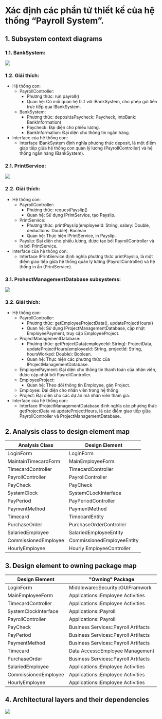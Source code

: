 # Xác định các phần tử thiết kế của hệ thống “Payroll System”.
## 1. Subsystem context diagrams
### 1.1. BankSystem:

![](https://www.planttext.com/api/plantuml/png/h9512i8m44NtESNGLGNJwhQ855rr9tY2aAOOsYObcGf5FPaBZ-GLR5eggTswoGJ-dyV_pFlvIYqoWsrT4LunQ-74EgEhwgWLkYaCt0X078Df5JIZ6Ax8Wn2fK9Y2SG7PWQdot5aKzU3EHQEjn93rC7uHl4nW-gsXNzFEdu1xCrLeKpEKMWtGCSI_UPFRmtj6GfQbWqqKRGEWT3zhbq0kZU0uHR8mS2rS9IE-SNUdrAinqnpqc-XNM6HBXShxytm0003__mC0)

### 1.2. Giải thích:  
- Hệ thống con:
  - PayrollController:
    - Phương thức: run payroll()
    - Quan hệ: Có mối quan hệ 0..1 với IBankSystem, cho phép gửi tiền trực tiếp qua IBankSystem. 
  - BankSystem:
    - Phương thức: deposit(aPaycheck: Paycheck, intoBank: BankInformation)
    - Paycheck: Đại diện cho phiếu lương.
    - BankInformation: Đại diện cho thông tin ngân hàng.
- Interface của hệ thống con:
  - Interface IBankSystem định nghĩa phương thức deposit, là một điểm giao tiếp giữa hệ thống con quản lý lương (PayrollController) và hệ thống ngân hàng (BankSystem).

### 2.1. PrintService:

![](https://www.planttext.com/api/plantuml/png/l591QWCn3BplAtHi8Ca3J2cXxIMtG5xWhAV5eBMtabrOshmiXpwfNwZNxOPa2prM5o7DQ2G6VPu-DfgifDnnGoLQjggqiuD4veSOqfWXz5RH6eAN34s5e-pxcqL5ZarDFYJ8asr1svsKOWzvzQMw6E_7_ZIChkSu05jdQ9yAyhmajMnbCFGOyu6n90UNs-HZqActC7GV8yE6oztdqqVbdutNq7zVzDl6rUfkveoXhD1AlmPktzThcb5zEGuTGj8_z2S73BK2ct3crcvbp5Jrsm8uEWpD1i6LR_W2003__mC0)

### 2.2. Giải thích:
- Hệ thống con:
  - PayrollController:
    - Phương thức: requestPayslip()
    - Quan hệ: Sử dụng IPrintService, tạo Payslip.
  - PrintService:
    - Phương thức: printPayslip(employeeId: String, salary: Double, deductions: Double): Boolean
    - Quan hệ: Thực hiện IPrintService, in Payslip.
  - Payslip: Đại diện cho phiếu lương, được tạo bởi PayrollController và in bởi PrintService.
- Interface của hệ thống con:
  - Interface IPrintService định nghĩa phương thức printPayslip, là một điểm giao tiếp giữa hệ thống quản lý lương (PayrollController) và hệ thống in ấn (PrintService).
 
### 3.1. ProhectManagementDatabase subsystems:

![](https://www.planttext.com/api/plantuml/png/t5D1JiCm4Bpd5Jws4kq38eGgQ2LwGAh4WVFMMT9GnuwyQw48U1a7diGNS9mKhAHOdF75acTcPtPjVxv_h8Z1igjL9loI2eZ43bfhbBenchiThNW9Q5WbygPkb6aHTzOyeUGrCCpcFmpN5C0dyDOuImFwbeMjqeps4IIAxK2w0mqbrgX3hJqGZXnZ9npSjqKkxjbMkfpd8Y8aWqp55wBf2V7HeIC_67j4VxWsRg_GcrmRen1qtCimiF_HnlUzGjirSGxfFSuWqsdqbQTlQR6uIbryBXmX1Ms2TVcwN2R6dlUF32IJUAxua8WoQhhp3_EclsZw05u3KYATSe_XMEAvx7CTVsT6HOcgKbEsGbtu7_e5003__mC0)

### 3.2. Giải thích:
- Hệ thống con:
  - PayrollController:
    - Phương thức: getEmployeeProjectData(), updateProjectHours()
    - Quan hệ: Sử dụng IProjectManagementDatabase, cập nhật EmployeePayment, truy cập EmployeeProject.
  - ProjectManagementDatabase:
    - Phương thức: getProjectData(employeeId: String): ProjectData, updateProjectHours(employeeId: String, projectId: String, hoursWorked: Double): Boolean.
    - Quan hệ: Thực hiện các phương thức của IProjectManagementDatabase.
  - EmployeePayment: Đại diện cho thông tin thanh toán của nhân viên, được cập nhật bởi PayrollController.
  - EmployeeProject:
    - Quan hệ: Theo dõi thông tin Employee, gán Project.
  - Employee: Đại diện cho nhân viên trong hệ thống.
  - Project: Đại diện cho các dự án mà nhân viên tham gia.
- Interface của hệ thống con:
  - Interface IProjectManagementDatabase định nghĩa các phương thức getProjectData và updateProjectHours, là các điểm giao tiếp giữa PayrollController và ProjectManagementDatabase.

## 2. Analysis class to design element map

|  Analysis Class | Design Element |  
|-----------------|----------------|
| LoginForm | LoginForm|
| MaintainTimecardForm | MainEmployeeForm |
| TimecardController | TimecardController |
| PayrollController | PayrollController |
| PayCheck | PayCheck |
| SystemClock| SystemCLockInterface |
| PayPeriod | PayPeriodController |
| PaymentMethod | PaymentMethod |
| Timecard | TimecardEntity |
| PurchaseOrder | PurchaseOrderController |
| SalariedEmployee | SalariedEmployeeEntity |
| CommissionedEmployee | CommissionedEmployeeEntity |
| HourlyEmployee | Hourly EmployeeController |

## 3. Design element to owning package map

|  Design Element | "Owning" Package |  
|-----------------|----------------|
| LoginForm | Middleware::Security::GUIFramwork |
| MainEmployeeForm | Applications::Employee Activities |
| TimecardController | Applications::Employee Activities |
| SystemClockInterface | Applications::Payroll |
| PayrollController | Applications: Payroll |
| PayCheck | Business Services::Payroll Artifacts |
| PayPeriod | Business Services::Payroll Artifacts |
| PaymentMethod | Business Services::Payroll Artifacts |
| Timecard | Data Access::Employee Management |
| PurchaseOrder | Business Services::Payroll Artifacts |
| SalariedEmployee | Applications::Employee Activities |
| CommissionedEmployee | Applications::Employee Activities |
| HourlyEmployee | Applications::Employee Activities |

## 4. Architectural layers and their dependencies

![](https://www.planttext.com/api/plantuml/png/V58nRiCm3Dpr2a9xFj2XI80i0JBLo5HqO6N65gB81aKRC8g-h4EVr2_KSkn4Cefwu_5El3luv-jx6mHPkgjJuM9zYunNQD5SiA921aV0P4If6G9z2iHmy49yHaDmn85OmuU2yNkDosDJMNywl046IEOROO-XVc-GovcGp3V22xKDoxnT1lMP6DYrhRC6nJOUujjcvM6wLn3trj3qIWgiNAIqDPZwINaPaZdReo3iZA4G_kWbweALXeTxDGzeyILOD1tV7IrZF9Dq2PlDSnOBda3Nw4j70Lp4jKgQdUZhU55o9Z7rA2d7GrejRK_qB6NaLkI9KKOsJokjLEOWYl9CKTMZi-MawiPTukf_6PEmfNwMPVvIuQEWDCtDtonIM_Bb-7V_0W00__y30000)
